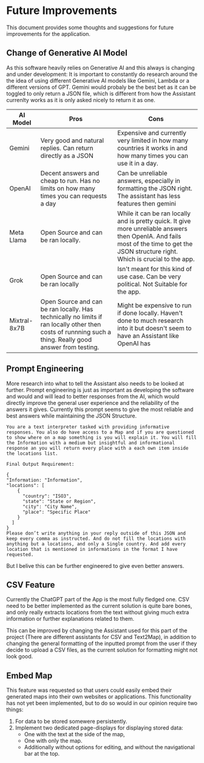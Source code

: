 # Future Improvements

This document provides some thoughts and suggestions for future improvements for the application.

## Change of Generative AI Model 
As this software heavily relies on Generative AI and this always is changing and under development: It is important to constantly do research around the the idea of using different Generative AI models like Gemini, Lambda or a different versions of GPT. Gemini would probaly be the best bet as it can be toggled to only return a JSON file, which is different from how the Assistant currenlty works as it is only asked nicely to return it as one.

|AI Model|Pros| Cons|
|--|--|--|
| Gemini | Very good and natural replies. Can return directly as a JSON | Expensive and currently very limited in how many countries it works in and how many times you can use it in a day. |
| OpenAI | Decent answers and cheap to run. Has no limits on how many times you can requests a day | Can be unreliable answers, especially in formatting the JSON right. The assistant has less features then gemini |
| Meta Llama| Open Source and can be ran locally. | While it can be ran locally and is pretty quick. It give more unreliable answers then OpenIA. And fails most of the time to get the JSON structure right. Which is crucial to the app. |
| Grok | Open Source and can be ran locally | Isn't meant for this kind of use case. Can be very political. Not Suitable for the app. |
| Mixtral-8x7B | Open Source and can be ran locally. Has technically no limits if ran locally other then costs of runnning such a thing. Really good answer from testing. | Might be expensive to run if done locally. Haven't done to much research into it but doesn't seem to have an Assistant like OpenAI has |


    
## Prompt Engineering 
More research into what to tell the Assistant also needs to be looked at further. Prompt engineering is just as important as developing the software and would and will lead to better responses from the AI, which would directly improve the general user experience and the reliability of the answers it gives.
Currently this prompt seems to give the most reliable and best answers while maintaining the JSON Structure.

    You are a text interpreter tasked with providing informative responses. You also do have access to a Map and if you are questioned to show where on a map something is you will explain it. You will fill the Information with a medium but insightful and informational response an you will return every place with a each own item inside the locations list.
    
    Final Output Requirement:
    
    {
    "Information: "Information",
    "locations": [
        {
          "country": "ISO3",
          "state": "State or Region",
          "city": "City Name",
          "place": "Specific Place"
        }
      ]
    }
    Please don’t write anything in your reply outside of this JSON and keep every comma as instructed. And do not fill the locations with anything but a locations, and only a Single country. And add every location that is mentioned in informations in the format I have requested.
But I belive this can be further engineered to give even better answers.

## CSV Feature 
Currently the ChatGPT part of the App is the most fully fledged one. CSV need to be better implemented as the current solution is quite bare bones, and only really extracts locations from the text without giving much extra information or further explanations related to them. 

This can be improved by changing the Assistant used for this part of the project (There are different assistants for CSV and Text2Map), in addition to changing the general formatting of the inputted prompt from the user if they decide to upload a CSV files, as the current solution for formatting might not look good.

## Embed Map 
This feature was requested so that users could easily embed their generated maps into their own websites or applications. This functionality has not yet been implemented, but to do so would in our opinion require two things:
1. For data to be stored somewere persistently.
2. Implement two dedicated page-displays for displaying stored data:
    - One with the text at the side of the map, 
    - One with only the map. 
    - Additionally without options for editing, and without the navigational bar at the top.
